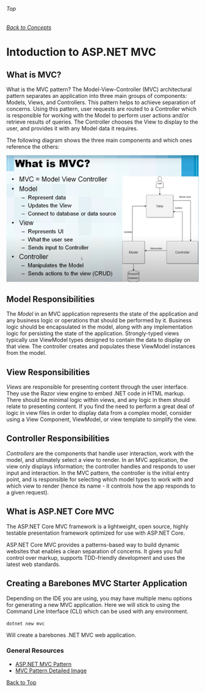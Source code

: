 ###### Top
###### [Back to Concepts](./README.md)

# Intoduction to ASP.NET MVC

## What is MVC?

What is the MVC pattern?
The Model-View-Controller (MVC) architectural pattern separates an application into three main groups of components: Models, Views, and Controllers. This pattern helps to achieve separation of concerns. Using this pattern, user requests are routed to a Controller which is responsible for working with the Model to perform user actions and/or retrieve results of queries. The Controller chooses the View to display to the user, and provides it with any Model data it requires.

The following diagram shows the three main components and which ones reference the others:

![MVC Components](./mvc.png)

## Model Responsibilities
The *Model* in an MVC application represents the state of the application and any business logic or operations that should be performed by it. Business logic should be encapsulated in the model, along with any implementation logic for persisting the state of the application. Strongly-typed views typically use ViewModel types designed to contain the data to display on that view. The controller creates and populates these ViewModel instances from the model.

## View Responsibilities
*Views* are responsible for presenting content through the user interface. They use the Razor view engine to embed .NET code in HTML markup. There should be minimal logic within views, and any logic in them should relate to presenting content. If you find the need to perform a great deal of logic in view files in order to display data from a complex model, consider using a View Component, ViewModel, or view template to simplify the view.

## Controller Responsibilities
*Controllers* are the components that handle user interaction, work with the model, and ultimately select a view to render. In an MVC application, the view only displays information; the controller handles and responds to user input and interaction. In the MVC pattern, the controller is the initial entry point, and is responsible for selecting which model types to work with and which view to render (hence its name - it controls how the app responds to a given request).

## What is ASP.NET Core MVC
The ASP.NET Core MVC framework is a lightweight, open source, highly testable presentation framework optimized for use with ASP.NET Core.

ASP.NET Core MVC provides a patterns-based way to build dynamic websites that enables a clean separation of concerns. It gives you full control over markup, supports TDD-friendly development and uses the latest web standards.

## Creating a Barebones MVC Starter Application
Depending on the IDE you are using, you may have multiple menu options for generating a new MVC application. Here we will stick to using the Command Line Interface (CLI) which can be used with any environment.

`dotnet new mvc`

Will create a barebones .NET MVC web application. 


### General Resources 
- [ASP.NET MVC Pattern](https://dotnet.microsoft.com/apps/aspnet/mvc)
- [MVC Pattern Detailed Image](./MVC.png)

[Back to Top](#Top)
